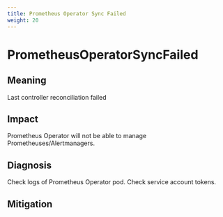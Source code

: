 ```yaml
---
title: Prometheus Operator Sync Failed
weight: 20
---
```


# PrometheusOperatorSyncFailed

## Meaning

Last controller reconciliation failed

## Impact

Prometheus Operator will not be able to manage Prometheuses/Alertmanagers.

## Diagnosis

Check logs of Prometheus Operator pod.
Check service account tokens.

## Mitigation
